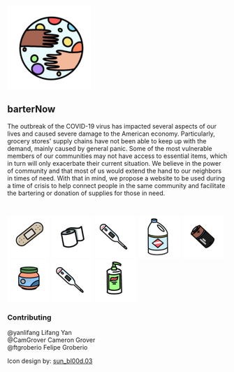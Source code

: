 <img src="https://github.com/ftgroberio/barterNow/blob/master/public/images/logo.jpg" width="192"> 

## barterNow
The outbreak of the COVID-19 virus has impacted several aspects of our lives and caused severe damage to the American economy. Particularly, grocery stores' supply chains have not been able to keep up with the demand, mainly caused by general panic. Some of the most vulnerable members of our communities may not have access to essential items, which in turn will only exacerbate their current situation. We believe in the power of community and that most of us would extend the hand to our neighbors in times of need. With that in mind, we propose a website to be used during a time of crisis to help connect people in the same community and facilitate the bartering or donation of supplies for those in need. 

<br />

<img src="https://github.com/ftgroberio/barterNow/blob/master/public/images/band_aid.jpg" width="96"> <img src="https://github.com/ftgroberio/barterNow/blob/master/public/images/toilet_paper.jpg" width="96">
<img src="https://github.com/ftgroberio/barterNow/blob/master/public/images/thermometer.jpg" width="96">
<img src="https://github.com/ftgroberio/barterNow/blob/master/public/images/clorox.jpg" width="96">
<img src="https://github.com/ftgroberio/barterNow/blob/master/public/images/battery.jpg" width="96">
<img src="https://github.com/ftgroberio/barterNow/blob/master/public/images/baby_food.jpg" width="96">
<img src="https://github.com/ftgroberio/barterNow/blob/master/public/images/thermometer.jpg" width="96">
<img src="https://github.com/ftgroberio/barterNow/blob/master/public/images/hand_sanitizer.jpg" width="96">

### Contributing 

@yanlifang Lifang Yan <br />
@CamGrover Cameron Grover <br />
@ftgroberio Felipe Groberio <br />

Icon design by: [sun_bl00d.03](https://www.instagram.com/sun_bl00d.03/)
